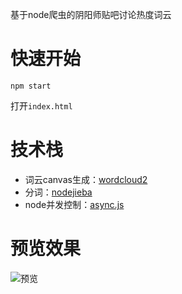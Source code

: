 基于node爬虫的阴阳师贴吧讨论热度词云

# 快速开始
```
npm start
```
打开`index.html`

# 技术栈
- 词云canvas生成：[wordcloud2](https://github.com/timdream/wordcloud2.js/)
- 分词：[nodejieba](https://github.com/yanyiwu/nodejieba)
- node并发控制：[async.js](https://github.com/caolan/async)

# 预览效果
![预览](http://thyrsi.com/t6/665/1548842161x2890202791.png)